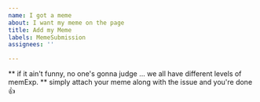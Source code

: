 ```yaml
---
name: I got a meme
about: I want my meme on the page
title: Add my Meme
labels: MemeSubmission
assignees: ''

---
```


** if it ain't funny, no one's gonna judge ... we all have different levels of memExp.
** simply attach your meme along with the issue and you're done 👍
